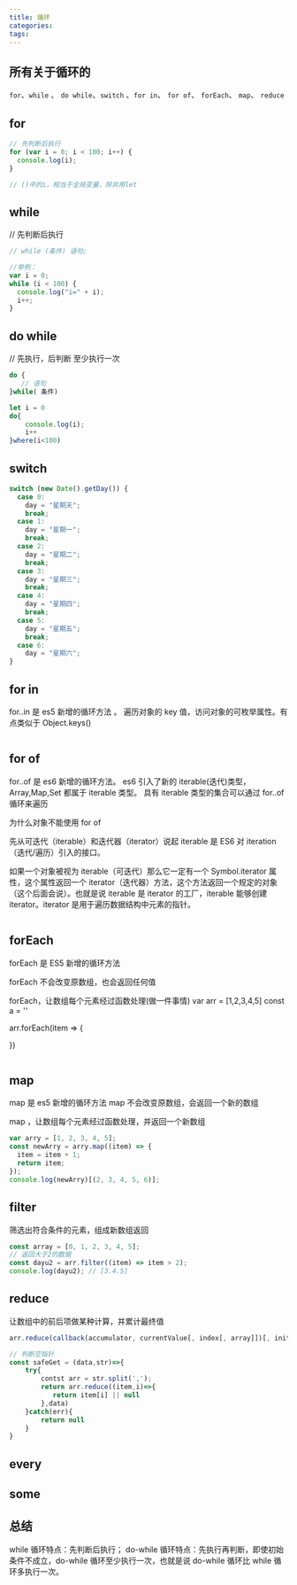 ```yaml
---
title: 循环
categories:
tags:
---
```


## 所有关于循环的

`for`、`while` 、 `do while`、`switch` 、`for in`、 `for of`、 `forEach`、 `map`、 `reduce`

## for

```javascript
// 先判断后执行
for (var i = 0; i < 100; i++) {
  console.log(i);
}

// ()中的i，相当于全局变量，除非用let
```

## while

// 先判断后执行

```javascript
// while (条件) 语句;

//举例：
var i = 0;
while (i < 100) {
  console.log("i=" + i);
  i++;
}
```

## do while

// 先执行，后判断 至少执行一次

```javascript
do {
   // 语句
}while( 条件)

let i = 0
do{
    console.log(i);
    i++
}where(i<100)
```

## switch

```javascript
switch (new Date().getDay()) {
  case 0:
    day = "星期天";
    break;
  case 1:
    day = "星期一";
    break;
  case 2:
    day = "星期二";
    break;
  case 3:
    day = "星期三";
    break;
  case 4:
    day = "星期四";
    break;
  case 5:
    day = "星期五";
    break;
  case 6:
    day = "星期六";
}
```

## for in

for..in 是 es5 新增的循环方法 。
遍历对象的 key 值，访问对象的可枚举属性。有点类似于 Object.keys()

```javascript

```

## for of

for..of 是 es6 新增的循环方法。
es6 引入了新的 iterable(迭代)类型，Array,Map,Set 都属于 iterable 类型。
具有 iterable 类型的集合可以通过 for..of 循环来遍历

为什么对象不能使用 for of

先从可迭代（iterable）和迭代器（iterator）说起
iterable 是 ES6 对 iteration（迭代/遍历）引入的接口。

如果一个对象被视为 iterable（可迭代）那么它一定有一个 Symbol.iterator 属性，这个属性返回一个 iterator（迭代器）方法，这个方法返回一个规定的对象（这个后面会说）。也就是说 iterable 是 iterator 的工厂，iterable 能够创建 iterator。iterator 是用于遍历数据结构中元素的指针。

```javascript

```

## forEach

forEach 是 ES5 新增的循环方法

forEach 不会改变原数组，也会返回任何值

forEach，让数组每个元素经过函数处理(做一件事情)
var arr = [1,2,3,4,5]
const a = ''

arr.forEach(item => {

})

```javascript

```

## map

map 是 es5 新增的循环方法
map 不会改变原数组，会返回一个新的数组

map ，让数组每个元素经过函数处理，并返回一个新数组

```javascript
var arry = [1, 2, 3, 4, 5];
const newArry = arry.map((item) => {
  item = item + 1;
  return item;
});
console.log(newArry)[(2, 3, 4, 5, 6)];
```

## filter

筛选出符合条件的元素，组成新数组返回

```javascript
const array = [0, 1, 2, 3, 4, 5];
// 返回大于2的数据
const dayu2 = arr.filter((item) => item > 2);
console.log(dayu2); // [3.4.5]
```

## reduce

让数组中的前后项做某种计算，并累计最终值

```javascript
arr.reduce(callback(accumulator, currentValue[, index[, array]])[, initialValue])

// 判断空指针
const safeGet = (data,str)=>{
    try{
        contst arr = str.split(',');
        return arr.reduce((item,i)=>{
           return item[i] || null
        },data)
    }catch(err){
        return null
    }
}
```

## every

## some

## 总结

while 循环特点：先判断后执行；
do-while 循环特点：先执行再判断，即使初始条件不成立，do-while 循环至少执行一次，也就是说 do-while 循环比 while 循环多执行一次。

